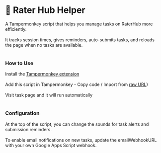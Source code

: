 # 🧀 Rater Hub Helper

A Tampermonkey script that helps you manage tasks on RaterHub more efficiently.<br/>
<br/>
It tracks session times, gives reminders, auto-submits tasks, and reloads the page when no tasks are available.
<br/>
<br/>
### How to Use
  Install the [Tampermonkey extension](https://www.tampermonkey.net/)<br/><br/>
  Add this script in Tampermonkey - Copy code / Import from [raw URL](https://github.com/kennethmiranda/rater-extension/raw/refs/heads/main/RaterHub.js))<br/><br/>
  Visit task page and it will run automatically<br/>
<br/>


### Configuration
At the top of the script, you can change the sounds for task alerts and submission reminders.
<br/>
<br/>
To enable email notifications on new tasks, update the emailWebhookURL with your own Google Apps Script webhook.
